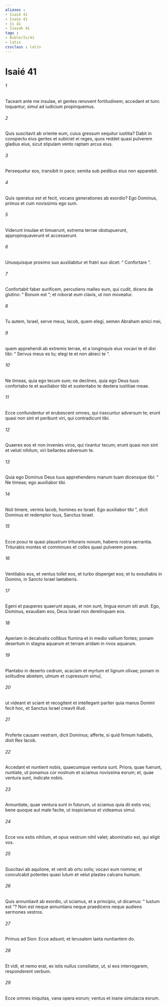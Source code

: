 ```yaml
---
aliases : 
- Isaié 41
- Isaïe 41
- Is 41
- Isaiah 41
tags : 
- Bible/Is/41
- latin
cssclass : latin
---
```


# Isaié 41

###### 1
Taceant ante me insulae, et gentes renovent fortitudinem; accedant et tunc loquantur, simul ad iudicium propinquemus.
###### 2
Quis suscitavit ab oriente eum, cuius gressum sequitur iustitia? Dabit in conspectu eius gentes et subiciet ei reges, quos reddet quasi pulverem gladius eius, sicut stipulam vento raptam arcus eius.
###### 3
Persequetur eos, transibit in pace; semita sub pedibus eius non apparebit.
###### 4
Quis operatus est et fecit, vocans generationes ab exordio? Ego Dominus, primus et cum novissimis ego sum.
###### 5
Viderunt insulae et timuerunt, extrema terrae obstupuerunt, appropinquaverunt et accesserunt.
###### 6
Unusquisque proximo suo auxiliabitur et fratri suo dicet: “ Confortare ”.
###### 7
Confortabit faber aurificem, percutiens malleo eum, qui cudit, dicens de glutino: “ Bonum est ”; et roborat eum clavis, ut non moveatur.
###### 8
Tu autem, Israel, serve meus, Iacob, quem elegi, semen Abraham amici mei,
###### 9
quem apprehendi ab extremis terrae, et a longinquis eius vocavi te et dixi tibi: “ Servus meus es tu; elegi te et non abieci te ”.
###### 10
Ne timeas, quia ego tecum sum; ne declines, quia ego Deus tuus: confortabo te et auxiliabor tibi et sustentabo te dextera iustitiae meae.
###### 11
Ecce confundentur et erubescent omnes, qui irascuntur adversum te; erunt quasi non sint et peribunt viri, qui contradicunt tibi.
###### 12
Quaeres eos et non invenies viros, qui rixantur tecum; erunt quasi non sint et veluti nihilum, viri bellantes adversum te.
###### 13
Quia ego Dominus Deus tuus apprehendens manum tuam dicensque tibi: “ Ne timeas; ego auxiliabor tibi.
###### 14
Noli timere, vermis Iacob, homines ex Israel. Ego auxiliabor tibi ”, dicit Dominus et redemptor tuus, Sanctus Israel.
###### 15
Ecce posui te quasi plaustrum triturans novum, habens rostra serrantia. Triturabis montes et comminues et colles quasi pulverem pones.
###### 16
Ventilabis eos, et ventus tollet eos, et turbo disperget eos; et tu exsultabis in Domino, in Sancto Israel laetaberis.
###### 17
Egeni et pauperes quaerunt aquas, et non sunt, lingua eorum siti aruit. Ego, Dominus, exaudiam eos, Deus Israel non derelinquam eos.
###### 18
Aperiam in decalvatis collibus flumina et in medio vallium fontes; ponam desertum in stagna aquarum et terram aridam in rivos aquarum.
###### 19
Plantabo in deserto cedrum, acaciam et myrtum et lignum olivae; ponam in solitudine abietem, ulmum et cupressum simul,
###### 20
ut videant et sciant et recogitent et intellegant pariter quia manus Domini fecit hoc, et Sanctus Israel creavit illud.
###### 21
Proferte causam vestram, dicit Dominus; afferte, si quid firmum habetis, dixit Rex Iacob.
###### 22
Accedant et nuntient nobis, quaecumque ventura sunt. Priora, quae fuerunt, nuntiate, ut ponamus cor nostrum et sciamus novissima eorum; et, quae ventura sunt, indicate nobis.
###### 23
Annuntiate, quae ventura sunt in futurum, ut sciamus quia dii estis vos; bene quoque aut male facite, ut inspiciamus et videamus simul.
###### 24
Ecce vos estis nihilum, et opus vestrum nihil valet; abominatio est, qui eligit vos.
###### 25
Suscitavi ab aquilone, et venit ab ortu solis; vocavi eum nomine; et conculcabit potentes quasi lutum et velut plastes calcans humum.
###### 26
Quis annuntiavit ab exordio, ut sciamus, et a principio, ut dicamus: “ Iustum est ”? Non est neque annuntians neque praedicens neque audiens sermones vestros.
###### 27
Primus ad Sion: Ecce adsunt; et Ierusalem laeta nuntiantem do.
###### 28
Et vidi, et nemo erat, ex istis nullus consiliator, ut, si eos interrogarem, responderent verbum.
###### 29
Ecce omnes iniquitas, vana opera eorum; ventus et inane simulacra eorum.
